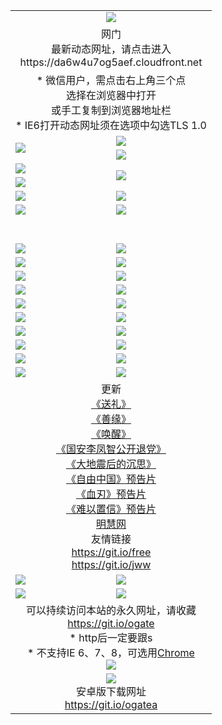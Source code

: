 ﻿<table>
  <tr></tr>
  <tr><td colspan=2 align=center><img src="https://cloud.githubusercontent.com/assets/11880933/13434984/f430fae2-e012-11e5-814f-c2df1e82b247.jpg" /></td></tr>
  <tr><td colspan=2 align=center>网门<br>最新动态网址，请点击进入
<br>https://da6w4u7og5aef.cloudfront.net
    </td>
  </tr>
  <tr>
    <td colspan=2 align=center>* 微信用户，需点击右上角三个点<br>选择在浏览器中打开<br>或手工复制到浏览器地址栏
    <br>* IE6打开动态网址须在选项中勾选TLS 1.0</td>
  </tr>
  <tr>
    <td rowspan=2><a href="https://da6w4u7og5aef.cloudfront.net/ogUP.aspx?name=11DKC.mp4&list=11DKC" target="_blank"><img src="https://da6w4u7og5aef.cloudfront.net/Up/11DKC1.jpg" /></a></td> 
    <td><div><a href="https://da6w4u7og5aef.cloudfront.net/ogUP.aspx?name=LRWS.mp4&list=LRWS" target="_blank"><img src="https://da6w4u7og5aef.cloudfront.net/Up/LRWS.jpg" /></a></td>
   </tr>
  <tr>
    <td><a href="https://da6w4u7og5aef.cloudfront.net/ogNiceVedio.aspx" target="_blank"><img src="https://da6w4u7og5aef.cloudfront.net/Up/11TGKDY.jpg" /></a></td>
  </tr>
  <tr>
    <td><a href="https://da6w4u7og5aef.cloudfront.net/ogUP.aspx?name=JQR.mp4&count=2" target="_blank"><img src="https://da6w4u7og5aef.cloudfront.net/Up/JQR.jpg" /></a></td>   
    <td rowspan=2><a href="https://da6w4u7og5aef.cloudfront.net/ogUP.aspx?name=JP.mp4&count=9" target="_blank"><img src="https://da6w4u7og5aef.cloudfront.net/Up/JP.jpg" /></td>
  </tr>
  <tr>
    <td><a href="https://da6w4u7og5aef.cloudfront.net/ogUP.aspx?name=WH.mp4" target="_blank"><img src="https://da6w4u7og5aef.cloudfront.net/Up/WH.jpg" /></a></td>
  </tr>
  <tr>
    <td><a href="https://da6w4u7og5aef.cloudfront.net/ogUP.aspx?name=SSZJ.mp4&list=SSZJ" target="_blank"><img src="https://da6w4u7og5aef.cloudfront.net/Up/SSZJ.jpg" /></a></td>
    <td><a href="https://da6w4u7og5aef.cloudfront.net/ogUP.aspx?name=1XQK.mp4&count=13" target="_blank"><img src="https://da6w4u7og5aef.cloudfront.net/Up/1XQK.jpg" /></a</td>
  </tr>
  <tr>
    <td><a href="https://da6w4u7og5aef.cloudfront.net/ogUP.aspx?name=ZY.mp4&count=2015|16" target="_blank"><img src="https://da6w4u7og5aef.cloudfront.net/Up/ZY.jpg" /></a</td>
    <td><a href="https://da6w4u7og5aef.cloudfront.net/ogUP.aspx?name=XTFY.mp4&count=B|2,A|24" target="_blank"><img src="https://da6w4u7og5aef.cloudfront.net/Up/XTFY.jpg" /></a></td>
  </tr>
  <tr height="40">
  </tr>
  <tr>
    <td><a href="https://da6w4u7og5aef.cloudfront.net/ogUP.aspx?name=4EE/QQ.mp4&list=4EEQQ" target="_blank"><img src="https://da6w4u7og5aef.cloudfront.net/Up/4EE/QQ0.jpg"/></a></td>
    <td><a href="https://da6w4u7og5aef.cloudfront.net/ogUP.aspx?name=4EE/HQ.mp4&list=4EEHQ" target="_blank"><img src="https://da6w4u7og5aef.cloudfront.net/Up/4EE/HQ0.jpg"/></a></td>
  </tr>
  <tr>
    <td><a href="https://da6w4u7og5aef.cloudfront.net/ogUP.aspx?name=4EE/ZG.mp4&list=4EEZG" target="_blank"><img src="https://da6w4u7og5aef.cloudfront.net/Up/4EE/ZG0.jpg"/></a></td>
    <td><a href="https://da6w4u7og5aef.cloudfront.net/ogUP.aspx?name=4EE/DJ.mp4&list=4EEDJ" target="_blank"><img src="https://da6w4u7og5aef.cloudfront.net/Up/4EE/DJ0.jpg"/></a></td>
  </tr>
  <tr>
    <td><a href="https://da6w4u7og5aef.cloudfront.net/ogUP.aspx?name=4EE/GX.mp4&list=4EEGX" target="_blank"><img src="https://da6w4u7og5aef.cloudfront.net/Up/4EE/GX0.jpg"/></a></td>
    <td><a href="https://da6w4u7og5aef.cloudfront.net/ogUP.aspx?name=4EE/HD.mp4&list=4EEHD" target="_blank"><img src="https://da6w4u7og5aef.cloudfront.net/Up/4EE/HD0.jpg"/></a></td>
  </tr>
  <tr>
    <td><a href="https://da6w4u7og5aef.cloudfront.net/ogUP.aspx?name=4EE/TX.mp4&list=4EETX" target="_blank"><img src="https://da6w4u7og5aef.cloudfront.net/Up/4EE/TX0.jpg"/></a></td>
    <td><a href="https://da6w4u7og5aef.cloudfront.net/ogUP.aspx?name=4EE/WZ.mp4&list=4EEWZ" target="_blank"><img src="https://da6w4u7og5aef.cloudfront.net/Up/4EE/WZ0.jpg"/></a></td>
  </tr>
  <tr>
    <td><a href="https://da6w4u7og5aef.cloudfront.net/onUP.aspx?name=https://d1pog55izwmvoe.cloudfront.net/" target="_blank"><img src="https://da6w4u7og5aef.cloudfront.net/Up/0DTW.jpg"/></a></td>
    <td><a href="https://da6w4u7og5aef.cloudfront.net/onUP.aspx?name=https://d240ns8up8earz.cloudfront.net/acenter/" target="_blank"><img src="https://da6w4u7og5aef.cloudfront.net/Up/0TDW.jpg" /></a></td>
  </tr>
  <tr>
    <td><a href="https://da6w4u7og5aef.cloudfront.net/onUP.aspx?name=https://d4508d6vomz2p.cloudfront.net/gb/nsc413.htm" target="_blank"><img src="https://da6w4u7og5aef.cloudfront.net/Up/0DJY.jpg" /></a></td>
    <td><a href="https://da6w4u7og5aef.cloudfront.net/onUP.aspx?name=https://dilo7bqpjb57y.cloudfront.net/xtr/gb/prog204.html" target="_blank"><img src="https://da6w4u7og5aef.cloudfront.net/Up/0XTR.jpg" /></a></td>
  </tr>
  <tr>
    <td><a href="https://da6w4u7og5aef.cloudfront.net/onUP.aspx?name=https://d3aj00iefsmfgc.cloudfront.net/" target="_blank"><img src="https://da6w4u7og5aef.cloudfront.net/Up/0MHW.jpg" /></a></td>
    <td><a href="https://da6w4u7og5aef.cloudfront.net/onUP.aspx?name=https://d20wz7qt14x5d2.cloudfront.net/" target="_blank"><img src="https://da6w4u7og5aef.cloudfront.net/Up/0ZJW.jpg" /></a></td>
  </tr>
  <tr>
    <td><a href="https://da6w4u7og5aef.cloudfront.net/ogUP.aspx?name=0FG.zip" target="_blank"><img src="https://da6w4u7og5aef.cloudfront.net/Up/0FG.jpg" /></a></td>
    <td><a href="https://da6w4u7og5aef.cloudfront.net/ogUP.aspx?name=0FGA.apk" target="_blank"><img src="https://da6w4u7og5aef.cloudfront.net/Up/0FGA.jpg" /></a></td>
  </tr>
  <tr>
    <td><a href="https://da6w4u7og5aef.cloudfront.net/ogUP.aspx?name=0U.zip" target="_blank"><img src="https://da6w4u7og5aef.cloudfront.net/Up/0U.jpg" /></a></td>
    <td><a href="https://da6w4u7og5aef.cloudfront.net/ogUP.aspx?name=0UA.apk" target="_blank"><img src="https://da6w4u7og5aef.cloudfront.net/Up/0UA.jpg" /></a></td>
  </tr>
  <tr>
    <td><a href="https://da6w4u7og5aef.cloudfront.net/ogUP.aspx?name=0iPPOTV.zip" target="_blank"><img src="https://da6w4u7og5aef.cloudfront.net/Up/0iPPOTV.jpg" /></a></td>
    <td><a href="https://da6w4u7og5aef.cloudfront.net/ogUP.aspx?name=0iNTD.apk" target="_blank"><img src="https://da6w4u7og5aef.cloudfront.net/Up/0iNTD.jpg" /></a></td>
  </tr>
  <tr>
    <td colspan=2 align=center>更新<br>
      <a href="https://da6w4u7og5aef.cloudfront.net/ogUP.aspx?name=4ESL.mp4" target="_blank">《送礼》</a><br>
      <a href="https://da6w4u7og5aef.cloudfront.net/ogUP.aspx?name=4ESY.mp4" target="_blank">《善缘》</a><br>
      <a href="https://da6w4u7og5aef.cloudfront.net/ogUP.aspx?name=4EHX.mp4" target="_blank">《唤醒》</a><br>
      <a href="https://da6w4u7og5aef.cloudfront.net/ogUP.aspx?name=4LFZ.mp4" target="_blank">《国安李凤智公开退党》</a><br>
      <a href="https://da6w4u7og5aef.cloudfront.net/ogUP.aspx?name=4DDZHDCS.mp4" target="_blank">《大地震后的沉思》</a><br>
      <a href="https://da6w4u7og5aef.cloudfront.net/ogUP.aspx?name=11ZYZG0.mp4" target="_blank">《自由中国》预告片</a><br>
      <a href="https://da6w4u7og5aef.cloudfront.net/ogUP.aspx?name=11XR.mp4" target="_blank">《血刃》预告片</a><br>
      <a href="https://da6w4u7og5aef.cloudfront.net/ogUP.aspx?name=11NYZX.mp4&count=2" target="_blank">《难以置信》预告片</a><br>
      <a href="https://da6w4u7og5aef.cloudfront.net/onUP.aspx?name=https://www.minghui.org/" target="_blank">明慧网</a><br>
      友情链接<br>
      <a href="https://da6w4u7og5aef.cloudfront.net/onUP.aspx?name=https://git.io/free" target="_blank">https://git.io/free</a><br>
      <a href="https://da6w4u7og5aef.cloudfront.net/onUP.aspx?name=https://git.io/jww" target="_blank">https://git.io/jww</a></td>
    </td>
  </tr>
  <tr>
    <td><a href="https://da6w4u7og5aef.cloudfront.net/ogNice.aspx" target="_blank"><img src="https://da6w4u7og5aef.cloudfront.net/Up/0WCYY.jpg" /></a></td>
    <td><a href="https://da6w4u7og5aef.cloudfront.net/onCO.aspx?ob=600事物&op=增删改&args=WH1~%23类型6新闻%7c%23类型6评论&mode=" target="_blank"><img src="https://da6w4u7og5aef.cloudfront.net/Up/0WZTT.jpg" /></a></td> 
  </tr>
  <tr>
    <td><a href="https://da6w4u7og5aef.cloudfront.net/ogDY.aspx" target="_blank"><img src="https://da6w4u7og5aef.cloudfront.net/Up/0FK.jpg" /></a></td>
    <td><a href="https://da6w4u7og5aef.cloudfront.net/ogST.aspx" target="_blank"><img src="https://da6w4u7og5aef.cloudfront.net/Up/0ST.jpg" /></a></td> 
  </tr>
  <tr>
    <td colspan=2 align=center>可以持续访问本站的永久网址，请收藏<br/><a href="https://git.io/ogate" target="_blank">https://git.io/ogate</a><br/>* http后一定要跟s<br/>* 不支持IE 6、7、8，可选用<a href="https://da6w4u7og5aef.cloudfront.net/ogUP.aspx?name=0ChromePortable.zip">Chrome</a><br/><a href="https://da6w4u7og5aef.cloudfront.net/Up/0WMGDL2.png" target="_blank"><img src="https://da6w4u7og5aef.cloudfront.net/Up/0WMGD2.png"/></a></td>
  </tr>
  <tr>
    <td colspan=2 align=center><a href="https://da6w4u7og5aef.cloudfront.net/ogUP.aspx?name=0oGate.apk" target="_blank"><img src="https://cloud.githubusercontent.com/assets/11880933/13720399/75e143ee-e842-11e5-9f0a-1421f423c80f.jpg" /></a><br>安卓版下载网址<br><a href="https://git.io/ogatea">https://git.io/ogatea</a></td>
  </tr>
  <!--tr>
    <td colspan=2 align=center>可能失效的动态网址
    </td>
  </tr-->
</table>
